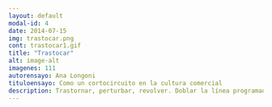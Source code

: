 ```yaml
---
layout: default
modal-id: 4
date: 2014-07-15
img: trastocar.png
cont: trastocar1.gif
title: "Trastocar"
alt: image-alt
imagenes: 111
autorensayo: Ana Longoni
tituloensayo: Como un cortocircuito en la cultura comercial
description: Trastornar, perturbar, revolver. Doblar la línea programada. Intervenir el código. Pintar con las formas de la calle. Dibujar con la cultura de masas. Desnaturalizar las órdenes que llegan en forma de signo e imagen, y volverlas en contra del emisor.
---
```

